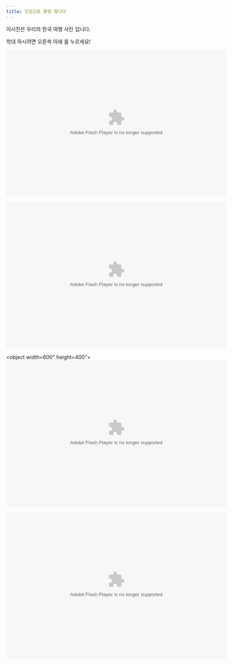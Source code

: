 ```yaml
---
title: 진심으로 환영 합니다
---
```


이사진은 우리의 한국 여행 사진 입니다.

학대 하시려면 오른쏙 아래 를 누르세요!

<object width="600" height="400"> <param name="flashvars" value="&offsite=true&amp;lang=en-us&page_show_url=%2Fphotos%2Fmgeorgi%2Fsets%2F72157616672986634%2Fshow%2F&page_show_back_url=%2Fphotos%2Fmgeorgi%2Fsets%2F72157616672986634%2F&set_id=72157616672986634&jump_to="></param> <param name="movie" value="http://www.flickr.com/apps/slideshow/show.swf?v=70717"></param> <param name="allowFullScreen" value="true"></param><embed type="application/x-shockwave-flash" src="http://www.flickr.com/apps/slideshow/show.swf?v=70717" allowFullScreen="true" flashvars="&offsite=true&amp;lang=en-us&page_show_url=%2Fphotos%2Fmgeorgi%2Fsets%2F72157616672986634%2Fshow%2F&page_show_back_url=%2Fphotos%2Fmgeorgi%2Fsets%2F72157616672986634%2F&set_id=72157616672986634&jump_to=" width="600" height="400"></embed></object>

<object width="600" height="400"> <param name="flashvars" value="&offsite=true&amp;lang=en-us&page_show_url=%2Fphotos%2Fmgeorgi%2Fsets%2F72157616589192069%2Fshow%2F&page_show_back_url=%2Fphotos%2Fmgeorgi%2Fsets%2F72157616589192069%2F&set_id=72157616589192069&jump_to="></param> <param name="movie" value="http://www.flickr.com/apps/slideshow/show.swf?v=70717"></param> <param name="allowFullScreen" value="true"></param><embed type="application/x-shockwave-flash" src="http://www.flickr.com/apps/slideshow/show.swf?v=70717" allowFullScreen="true" flashvars="&offsite=true&amp;lang=en-us&page_show_url=%2Fphotos%2Fmgeorgi%2Fsets%2F72157616589192069%2Fshow%2F&page_show_back_url=%2Fphotos%2Fmgeorgi%2Fsets%2F72157616589192069%2F&set_id=72157616589192069&jump_to=" width="600" height="400"></embed></object>

<object width=600" height=400"> <param name="flashvars" value="&offsite=true&amp;lang=en-us&page_show_url=%2Fphotos%2Fmgeorgi%2Fsets%2F72157608862763151%2Fshow%2F&page_show_back_url=%2Fphotos%2Fmgeorgi%2Fsets%2F72157608862763151%2F&set_id=72157608862763151&jump_to="></param> <param name="movie" value="http://www.flickr.com/apps/slideshow/show.swf?v=70717"></param> <param name="allowFullScreen" value="true"></param><embed type="application/x-shockwave-flash" src="http://www.flickr.com/apps/slideshow/show.swf?v=70717" allowFullScreen="true" flashvars="&offsite=true&amp;lang=en-us&page_show_url=%2Fphotos%2Fmgeorgi%2Fsets%2F72157608862763151%2Fshow%2F&page_show_back_url=%2Fphotos%2Fmgeorgi%2Fsets%2F72157608862763151%2F&set_id=72157608862763151&jump_to=" width="600" height="400"></embed></object>

<object width="600" height="400"> <param name="flashvars" value="&offsite=true&amp;lang=en-us&page_show_url=%2Fphotos%2Fmgeorgi%2Fsets%2F72157608415521334%2Fshow%2F&page_show_back_url=%2Fphotos%2Fmgeorgi%2Fsets%2F72157608415521334%2F&set_id=72157608415521334&jump_to="></param> <param name="movie" value="http://www.flickr.com/apps/slideshow/show.swf?v=70717"></param> <param name="allowFullScreen" value="true"></param><embed type="application/x-shockwave-flash" src="http://www.flickr.com/apps/slideshow/show.swf?v=70717" allowFullScreen="true" flashvars="&offsite=true&amp;lang=en-us&page_show_url=%2Fphotos%2Fmgeorgi%2Fsets%2F72157608415521334%2Fshow%2F&page_show_back_url=%2Fphotos%2Fmgeorgi%2Fsets%2F72157608415521334%2F&set_id=72157608415521334&jump_to=" width="600" height="400"></embed></object>
